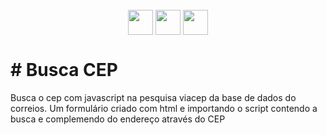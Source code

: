    <div style="display: inline_block" align="center"><br>
     <img align="center" height="40" width="40" src="https://lksistemas.com.br/img/icons/JavaScript.svg">
     <img align="center" height="40" width="40" src="https://lksistemas.com.br/img/icons/HTML.svg">
     <img align="center" height="40" width="40" src="https://lksistemas.com.br/img/icons/CSS.svg">
</div>
<h1># Busca CEP</h1>
Busca o cep com javascript na pesquisa viacep da base de dados do correios.
Um formulário criado com html e importando o script contendo a busca e complemendo do endereço através do CEP
